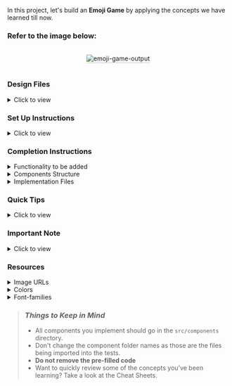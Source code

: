 In this project, let's build an **Emoji Game** by applying the concepts we have learned till now.

### Refer to the image below:

<br/>
<div style="text-align: center;">
    <img src="https://assets.ccbp.in/frontend/content/react-js/emoji-game-output-v2.gif" alt="emoji-game-output" style="max-width:70%;box-shadow:0 2.8px 2.2px rgba(0, 0, 0, 0.12)">
</div>
<br/>

### Design Files

<details>
<summary>Click to view</summary>

- [Extra Small (Size < 576px), Small (Size >= 576px)](https://assets.ccbp.in/frontend/content/react-js/emoji-game-sm-outputs.png)
- [Medium (Size >= 768px), Large (Size >= 992px) and Extra Large (Size >= 1200px) - Game View](https://assets.ccbp.in/frontend/content/react-js/emoji-game-lg-output-v2.png)
- [Medium (Size >= 768px), Large (Size >= 992px) and Extra Large (Size >= 1200px) - Won Game](https://assets.ccbp.in/frontend/content/react-js/emoji-game-won-game-lg-output.png)
- [Medium (Size >= 768px), Large (Size >= 992px) and Extra Large (Size >= 1200px) - Lose Game](https://assets.ccbp.in/frontend/content/react-js/emoji-game-lose-game-lg-output.png)

</details>

### Set Up Instructions

<details>
<summary>Click to view</summary>

- Download dependencies by running `npm install`
- Start up the app using `npm start`
</details>

### Completion Instructions

<details>
<summary>Functionality to be added</summary>
<br/>

The app must have the following functionalities

- Initially, the _Score_ and _Total Score_ for the current game should be **0**
- When an **Emoji** is clicked,

  - If it is not the same as any of the previously clicked emojis, then the _Score_ should be incremented by one
  - If all the emojis are clicked exactly once

    - [Won Game](https://assets.ccbp.in/frontend/content/react-js/emoji-game-won-game-lg-output.png) view should be displayed

  - If it is the same as any of the previously clicked emojis
    - [Lose Game](https://assets.ccbp.in/frontend/content/react-js/emoji-game-lose-game-lg-output.png) view should be displayed
  - If the score achieved in the current game is higher than the previous scores then the _Top Score_ should be updated accordingly

- When the _Play Again_ button is clicked, then we should be able to play the game again
  - The _Score_ value should be reset but not the _Top Score_ value
- The `EmojiGame` component receives the `emojisList` as a prop. It consists of a list of emoji objects with the following properties in each emoji object

  |    Key    | Data Type |
  | :-------: | :-------: |
  |    id     |  Number   |
  | emojiName |  String   |
  | emojiUrl  |  String   |

</details>

<details>
<summary>Components Structure</summary>

<br/>
<div style="text-align: center;">
    <img src="https://assets.ccbp.in/frontend/content/react-js/emoji-game-game-view-component-breakdown-structure.png" alt="emoji game view component breakdown structure" style="max-width:100%;box-shadow:0 2.8px 2.2px rgba(0, 0, 0, 0.12)">
</div>
<br/>

<div style="text-align: center;">
    <img src="https://assets.ccbp.in/frontend/content/react-js/emoji-game-win-lose-component-breakdown-structure.png" alt="emoji game win or lose component breakdown structure" style="max-width:100%;box-shadow:0 2.8px 2.2px rgba(0, 0, 0, 0.12)">
</div>
<br/>

</details>

<details>
<summary>Implementation Files</summary>
<br/>

Use these files to complete the implementation:

- `src/components/EmojiGame/index.js`
- `src/components/EmojiGame/index.css`
- `src/components/NavBar/index.js`
- `src/components/NavBar/index.css`
- `src/components/EmojiCard/index.js`
- `src/components/EmojiCard/index.css`
- `src/components/WinOrLoseCard/index.js`
- `src/components/WinOrLoseCard/index.css`
</details>

### Quick Tips

<details>
<summary>Click to view</summary>
<br>

- You can use the `cursor` CSS property to specify the mouse cursor to be displayed when pointing over an element

  ```
    cursor: pointer;
  ```

  <br/>
   <img src="https://assets.ccbp.in/frontend/content/react-js/cursor-pointer-img.png" alt="cursor pointer" style="width:100px" />

- You can use the below `outline` CSS property for buttons and input elements to remove the highlighting when the elements are clicked

  ```
    outline: none;
  ```

</details>

### Important Note

<details>
<summary>Click to view</summary>

<br/>

**The following instructions are required for the tests to pass**

- The emojis should have the alt as the value of the key `emojiName` from each emoji object

</details>

### Resources

<details>
<summary>Image URLs</summary>

- [https://assets.ccbp.in/frontend/react-js/game-logo-img.png](https://assets.ccbp.in/frontend/react-js/game-logo-img.png) alt should be **emoji logo**
- [https://assets.ccbp.in/frontend/react-js/won-game-img.png](https://assets.ccbp.in/frontend/react-js/won-game-img.png)
- [https://assets.ccbp.in/frontend/react-js/lose-game-img.png](https://assets.ccbp.in/frontend/react-js/lose-game-img.png)

</details>

<details>
<summary>Colors</summary>

<br/>

<div style="background-color: #6a59ff ; width: 150px; padding: 10px; color: white">Hex: #6a59ff</div>
<div style="background-color: #ffffff ; width: 150px; padding: 10px; color: black">Hex: #ffffff</div>
<div style="background-color: #3d3d3d ; width: 150px; padding: 10px; color: white">Hex: #3d3d3d</div>

#### Background Colors

<div style="background-color: #9796f0 ; width: 150px; padding: 10px; color: white">Hex: #9796f0</div>
<div style="background-color: #fbc7d4 ; width: 150px; padding: 10px; color: black">Hex: #fbc7d4</div>
<div style="background-color: #ffffff33 ; width: 150px; padding: 10px; color: black">Hex: #ffffff33</div>
<div style="background-color: #ffce27 ; width: 150px; padding: 10px; color: black">Hex: #ffce27</div>

#### Border Colors

<div style="background-color: #ffffff30 ; width: 150px; padding: 10px; color: black">Hex: #ffffff30</div>

</details>

<details>
<summary>Font-families</summary>

- Roboto

</details>

> ### _Things to Keep in Mind_
>
> - All components you implement should go in the `src/components` directory.
> - Don't change the component folder names as those are the files being imported into the tests.
> - **Do not remove the pre-filled code**
> - Want to quickly review some of the concepts you’ve been learning? Take a look at the Cheat Sheets.
